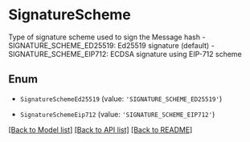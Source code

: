 # SignatureScheme

Type of signature scheme used to sign the Message hash - SIGNATURE_SCHEME_ED25519: Ed25519 signature (default) - SIGNATURE_SCHEME_EIP712: ECDSA signature using EIP-712 scheme

## Enum

* `SignatureSchemeEd25519` (value: `'SIGNATURE_SCHEME_ED25519'`)

* `SignatureSchemeEip712` (value: `'SIGNATURE_SCHEME_EIP712'`)

[[Back to Model list]](../README.md#documentation-for-models) [[Back to API list]](../README.md#documentation-for-api-endpoints) [[Back to README]](../README.md)
